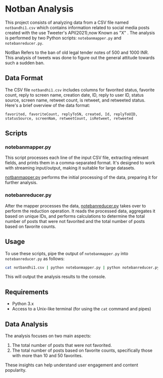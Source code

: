 
# Notban Analysis

This project consists of analyzing data from a CSV file named `notbandhi1.csv` which contains information related to social media posts created with the use Tweeter's API(2021),now Known as "X" . The analysis is performed by two Python scripts: `notebanmapper.py` and `notebanreducer.py`.

NotBan Refers to the ban of old legal tender notes of 500 and 1000 INR. This analysis of tweets was done to figure out the general attitude towards such a sudden ban. 

## Data Format

The CSV file `notbandhi1.csv` includes columns for favorited status, favorite count, reply to screen name, creation date, ID, reply to user ID, status source, screen name, retweet count, is retweet, and retweeted status. Here's a brief overview of the data format:

```
favorited, favoriteCount, replyToSN, created, Id, replyToUID, statusSource, screenNam, retweetCount, isRetweet, retweeted
```

## Scripts

### notebanmapper.py

This script processes each line of the input CSV file, extracting relevant fields, and prints them in a comma-separated format. It's designed to work with streaming input/output, making it suitable for large datasets.

[notbanmapper.py](notebanmapper.py) performs the initial processing of the data, preparing it for further analysis.

### notebanreducer.py

After the mapper processes the data, [notebanreducer.py](notebanreducer.py) takes over to perform the reduction operation. It reads the processed data, aggregates it based on unique IDs, and performs calculations to determine the total number of posts that were not favorited and the total number of posts based on favorite counts.

## Usage

To use these scripts, pipe the output of `notebanmapper.py` into `notebanreducer.py` as follows:

```sh
cat notbandhi1.csv | python notebanmapper.py | python notebanreducer.py
```

This will output the analysis results to the console.

## Requirements

- Python 3.x
- Access to a Unix-like terminal (for using the `cat` command and pipes)

## Data Analysis

The analysis focuses on two main aspects:

1. The total number of posts that were not favorited.
2. The total number of posts based on favorite counts, specifically those with more than 10 and 50 favorites.

These insights can help understand user engagement and content popularity.
